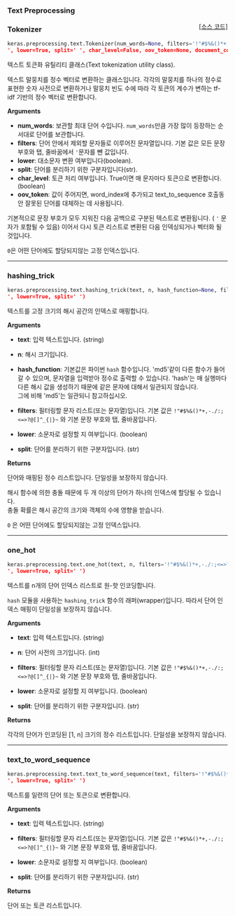 
### Text Preprocessing

<span style="float:right;">[[소스 코드]](https://github.com/keras-team/keras/blob/master/keras/preprocessing/text.py#L138)</span>

### Tokenizer

```python
keras.preprocessing.text.Tokenizer(num_words=None, filters='!"#$%&()*+,-./:;<=>?@[\]^_`{|}~	
', lower=True, split=' ', char_level=False, oov_token=None, document_count=0)
```

텍스트 토큰화 유틸리티 클래스(Text tokenization utility class).

텍스트 말뭉치를 정수 벡터로 변환하는 클래스입니다. 각각의 말뭉치를 하나의 정수로 표현한 숫자 사전으로 변환하거나 
말뭉치 빈도 수에 따라 각 토큰의 계수가 변하는 tf-idf 기반의 정수 벡터로 변환합니다.

__Arguments__

- __num_words__: 보관할 최대 단어 수입니다.  `num_words`만큼 가장 많이 등장하는 순서대로 단어를 보관합니다.
- __filters__: 단어 안에서 제외할 문자들로 이루어진 문자열입니다. 기본 값은 모든 문장 부호와 탭, 줄바꿈에서  `'`문자를 
  뺀 값입니다.
- __lower__: 대소문자 변환 여부입니다(boolean).
- __split__: 단어를 분리하기 위한 구분자입니다(str).
- __char_level__: 토큰 처리 여부입니다. True이면 매 문자마다 토큰으로 변환합니다. (boolean)
- __oov_token__: 값이 주어지면,  word_index에 추가되고 text_to_sequence 호출동안 잘못된 단어를 대체하는 데 
  사용됩니다.

기본적으로 문장 부호가 모두 지워진 다음 공백으로 구분된 텍스트로 변환됩니다. ( `'` 문자가 포함될 수 있음)
이어서 다시 토큰 리스트로 변환된 다음 인덱싱되거나 벡터화 될 것입니다.

`0`은 어떤 단어에도 할당되지않는 고정 인덱스입니다.

----

### hashing_trick


```python
keras.preprocessing.text.hashing_trick(text, n, hash_function=None, filters='!"#$%&()*+,-./:;<=>?@[\]^_`{|}~	
', lower=True, split=' ')
```


텍스트를 고정 크기의 해시 공간의 인덱스로 매핑합니다.

__Arguments__

- __text__: 입력 텍스트입니다. (string)
- __n__: 해시 크기입니다.
- __hash_function__: 기본값은 파이썬 `hash` 함수입니다. 'md5'같이 다른 함수가 들어갈 수 있으며, 문자열을 입력받아 
    정수로 출력할 수 있습니다. 'hash'는 매 실행마다 다른 해시 값을 생성하기 때문에 같은 문자에 대해서 일관되지 
    않습니다.  
    그에 비해 'md5'는 일관되니 참고하십시오.
- __filters__: 필터링할 문자 리스트(또는 문자열)입니다. 기본 값은 ``!"#$%&()*+,-./:;<=>?@[]^_{|}~`` 와 
    기본 문장 부호와 탭, 줄바꿈입니다.

- __lower__: 소문자로 설정할 지 여부입니다. (boolean)
- __split__: 단어를 분리하기 위한 구분자입니다. (str)

__Returns__

단어와 매핑된 정수 리스트입니다. 단일성을 보장하지 않습니다.

해시 함수에 의한 충돌 때문에 두 개 이상의 단어가 하나의 인덱스에 할당될 수 있습니다.  
충돌 확률은 해시 공간의 크기와 객체의 수에 영향을 받습니다.

`0` 은 어떤 단어에도 할당되지않는 고정 인덱스입니다.

----

### one_hot


```python
keras.preprocessing.text.one_hot(text, n, filters='!"#$%&()*+,-./:;<=>?@[\]^_`{|}~	
', lower=True, split=' ')
```

텍스트를 n개의 단어 인덱스 리스트로 원-핫 인코딩합니다.

 `hash` 모듈을 사용하는 `hashing_trick` 함수의 래퍼(wrapper)입니다. 따라서 단어 인덱스 매핑이 
단일성을 보장하지 않습니다.

__Arguments__

- __text__: 입력 텍스트입니다. (string)
- __n__: 단어 사전의 크기입니다. (int)
- __filters__: 필터링할 문자 리스트(또는 문자열)입니다. 기본 값은 ``!"#$%&()*+,-./:;<=>?@[]^_{|}~`` 와 
    기본 문장 부호와 탭, 줄바꿈입니다.

- __lower__: 소문자로 설정할 지 여부입니다. (boolean)
- __split__: 단어를 분리하기 위한 구분자입니다. (str)

__Returns__

각각의 단어가 인코딩된 [1, n] 크기의 정수 리스트입니다. 단일성을 보장하지 않습니다.

----

### text_to_word_sequence


```python
keras.preprocessing.text.text_to_word_sequence(text, filters='!"#$%&()*+,-./:;<=>?@[\]^_`{|}~	
', lower=True, split=' ')
```


텍스트를 일련의 단어 또는 토큰으로 변환합니다.

__Arguments__

- __text__: 입력 텍스트입니다. (string)
- __filters__: 필터링할 문자 리스트(또는 문자열)입니다. 기본 값은 ``!"#$%&()*+,-./:;<=>?@[]^_{|}~`` 와 
    기본 문장 부호와 탭, 줄바꿈입니다.

- __lower__: 소문자로 설정할 지 여부입니다. (boolean)
- __split__: 단어를 분리하기 위한 구분자입니다. (str)

__Returns__

단어 또는 토큰 리스트입니다.

